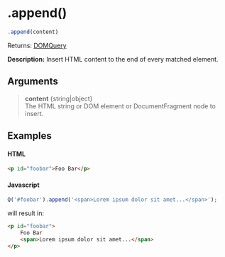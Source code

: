 # .append()

```js
.append(content)
```

Returns: [DOMQuery](../README.md#domquery-q)

**Description:** Insert HTML content to the end of every matched element.

## Arguments

> **content** {string|object}<br>
> The HTML string or DOM element or DocumentFragment node to insert.

## Examples

#### HTML
```html
<p id="foobar">Foo Bar</p>
```

#### Javascript
```js
Q('#foobar').append('<span>Lorem ipsum dolor sit amet...</span>');
```

will result in:

```html
<p id="foobar">
    Foo Bar
    <span>Lorem ipsum dolor sit amet...</span>
</p>
```
